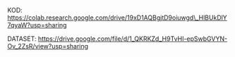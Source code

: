 KOD: https://colab.research.google.com/drive/19xD1AQBgjtD9oiuwgd\_HlBUkDlY7qyaW?usp=sharing


DATASET: https://drive.google.com/file/d/1_QKRKZd_H9TvHI-epSwbGVYN-Ov_2ZsR/view?usp=sharing


